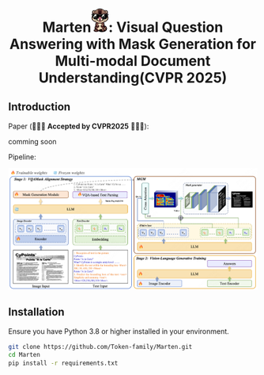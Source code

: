 <div align="center">

# Marten<img src="./assert/Marten.png" width="35"/>: Visual Question Answering with Mask Generation for Multi-modal Document Understanding(CVPR 2025)

</div>

<!-- ##  -->


## Introduction

Paper (🚀🚀🚀 **Accepted by CVPR2025** 🚀🚀🚀): 

comming soon

Pipeline:

<div align="center">
<img src="./assert/pipeline.png">
</div>


## Installation

Ensure you have Python 3.8 or higher installed in your environment.

```bash
git clone https://github.com/Token-family/Marten.git
cd Marten
pip install -r requirements.txt

